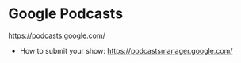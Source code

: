 # Google Podcasts
https://podcasts.google.com/
* How to submit your show: https://podcastsmanager.google.com/
